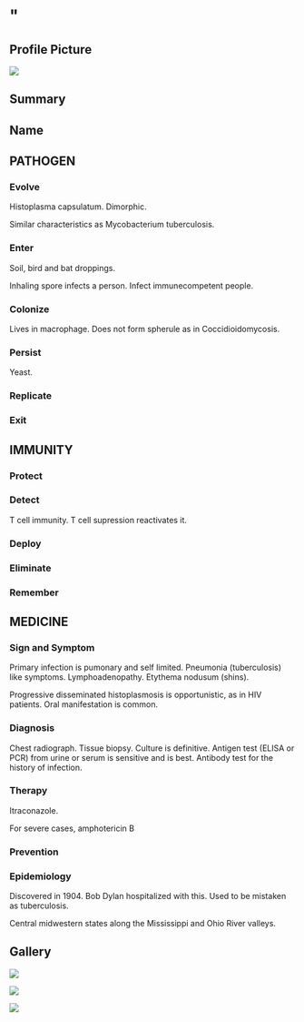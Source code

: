 # "

## Profile Picture

![](1.jpeg)

## Summary

## Name

## PATHOGEN

### Evolve

Histoplasma capsulatum.
Dimorphic.

Similar characteristics as Mycobacterium tuberculosis.

### Enter

Soil, bird and bat droppings.

Inhaling spore infects a person.
Infect immunecompetent people.

### Colonize

Lives in macrophage.
Does not form spherule as in Coccidioidomycosis.

### Persist

Yeast.

### Replicate

### Exit

## IMMUNITY

### Protect

### Detect

T cell immunity.
T cell supression reactivates it.

### Deploy

### Eliminate

### Remember

## MEDICINE

### Sign and Symptom

Primary infection is pumonary and self limited.
Pneumonia (tuberculosis) like symptoms.
Lymphoadenopathy.
Etythema nodusum (shins).

Progressive disseminated histoplasmosis is opportunistic, as in HIV patients.
Oral manifestation is common.

### Diagnosis

Chest radiograph.
Tissue biopsy.
Culture is definitive.
Antigen test (ELISA or PCR) from urine or serum is sensitive and is best.
Antibody test for the history of infection.

### Therapy

Itraconazole.

For severe cases, amphotericin B

### Prevention

### Epidemiology

Discovered in 1904.
Bob Dylan hospitalized with this.
Used to be mistaken as tuberculosis.

Central midwestern states along the Mississippi and Ohio River valleys.

## Gallery

![](2.jpeg)

![](3.jpeg)

![](4.jpeg)
